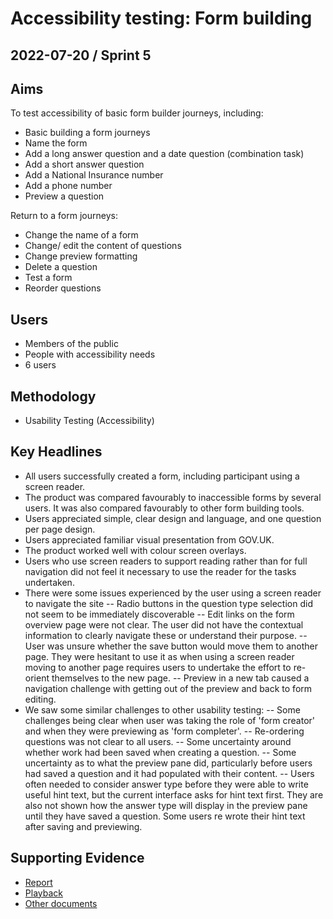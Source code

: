 # Accessibility testing: Form building

## 2022-07-20 / Sprint 5

## Aims
To test accessibility of basic form builder journeys, including:
- Basic building a form journeys
- Name the form
- Add a long answer question and a date question (combination task)
- Add a short answer question 
- Add a National Insurance number 
- Add a phone number
- Preview a question 

Return to a form journeys:
- Change the name of a form 
- Change/ edit the content of questions 
- Change preview formatting
- Delete a question 
- Test a form 
- Reorder questions

## Users
- Members of the public
- People with accessibility needs
- 6 users

## Methodology
- Usability Testing (Accessibility)

## Key Headlines

- All users successfully created a form, including participant using a screen reader.
- The product was compared favourably to inaccessible forms by several users. It was also compared favourably to other form building tools.
- Users appreciated simple, clear design and language, and one question per page design.
- Users appreciated familiar visual presentation from GOV.UK.
- The product worked well with colour screen overlays.
- Users who use screen readers to support reading rather than for full navigation did not feel it necessary to use the reader for the tasks undertaken.
- There were some issues experienced by the user using a screen reader to navigate the site
-- Radio buttons in the question type selection did not seem to be immediately discoverable
-- Edit links on the form overview page were not clear. The user did not have the contextual information to clearly navigate these or understand their purpose.
-- User was unsure whether the save button would move them to another page. They were hesitant to use it as when using a screen reader moving to another page requires users to undertake the effort to re-orient themselves to the new page.
-- Preview in a new tab caused a navigation challenge with getting out of the preview and back to form editing.
- We saw some similar challenges to other usability testing:
-- Some challenges being clear when user was taking the role of 'form creator' and when they were previewing as 'form completer'.
-- Re-ordering questions was not clear to all users.
-- Some uncertainty around whether work had been saved when creating a question.
-- Some uncertainty as to what the preview pane did, particularly before users had saved a question and it had populated with their content.
-- Users often needed to consider answer type before they were able to write useful hint text, but the current interface asks for hint text first. They are also not shown how the answer type will display in the preview pane until they have saved a question. Some users re wrote their hint text after saving and previewing.

## Supporting Evidence
- [Report](https://app.mural.co/t/gaap0347/m/gaap0347/1654781687567/0191bfd6e08b968770d46ffb9419b5ef2ef12a91?sender=ae8920e3-ae89-493e-af47-566a135db4be)
- [Playback](https://drive.google.com/file/d/1vwLW90GR0rRnBGtiRKi4BkGe1w7N3_Ez/view?usp=sharing)
- [Other documents](https://drive.google.com/drive/folders/1zrfpRnuctPm0Cfk69sOP_R57Uex94tdF)
